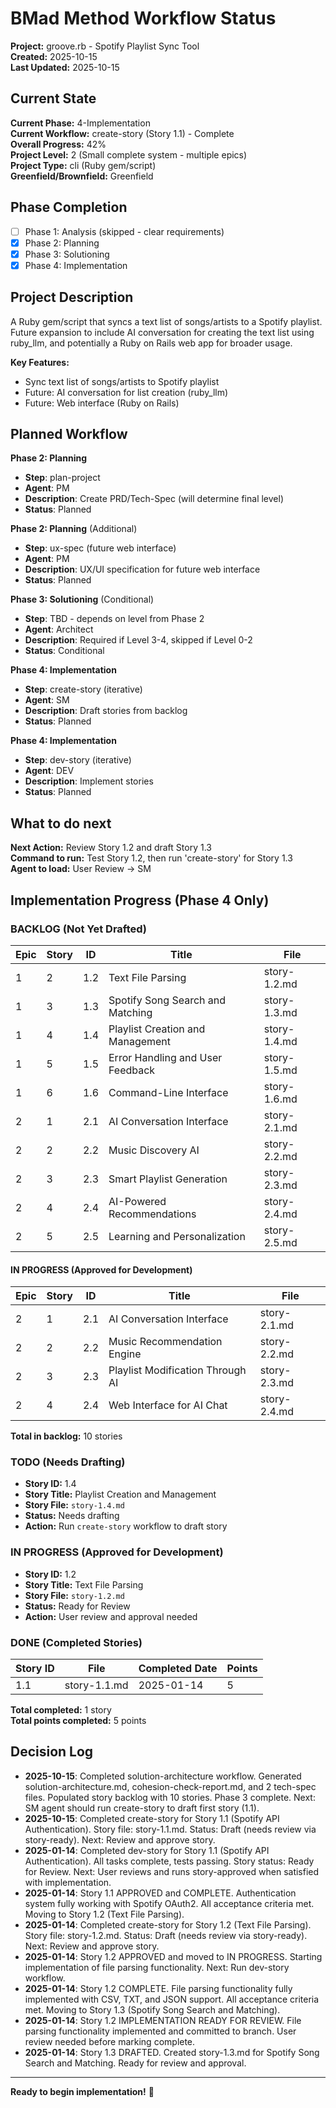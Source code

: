 # BMad Method Workflow Status

**Project:** groove.rb - Spotify Playlist Sync Tool  
**Created:** 2025-10-15  
**Last Updated:** 2025-10-15  

## Current State

**Current Phase:** 4-Implementation  
**Current Workflow:** create-story (Story 1.1) - Complete  
**Overall Progress:** 42%  
**Project Level:** 2 (Small complete system - multiple epics)  
**Project Type:** cli (Ruby gem/script)  
**Greenfield/Brownfield:** Greenfield  

## Phase Completion

- [ ] Phase 1: Analysis (skipped - clear requirements)
- [x] Phase 2: Planning
- [x] Phase 3: Solutioning
- [x] Phase 4: Implementation

## Project Description

A Ruby gem/script that syncs a text list of songs/artists to a Spotify playlist. Future expansion to include AI conversation for creating the text list using ruby_llm, and potentially a Ruby on Rails web app for broader usage.

**Key Features:**
- Sync text list of songs/artists to Spotify playlist
- Future: AI conversation for list creation (ruby_llm)
- Future: Web interface (Ruby on Rails)

## Planned Workflow

**Phase 2: Planning**
- **Step**: plan-project
- **Agent**: PM
- **Description**: Create PRD/Tech-Spec (will determine final level)
- **Status**: Planned

**Phase 2: Planning** (Additional)
- **Step**: ux-spec (future web interface)
- **Agent**: PM
- **Description**: UX/UI specification for future web interface
- **Status**: Planned

**Phase 3: Solutioning** (Conditional)
- **Step**: TBD - depends on level from Phase 2
- **Agent**: Architect
- **Description**: Required if Level 3-4, skipped if Level 0-2
- **Status**: Conditional

**Phase 4: Implementation**
- **Step**: create-story (iterative)
- **Agent**: SM
- **Description**: Draft stories from backlog
- **Status**: Planned

**Phase 4: Implementation**
- **Step**: dev-story (iterative)
- **Agent**: DEV
- **Description**: Implement stories
- **Status**: Planned

## What to do next

**Next Action:** Review Story 1.2 and draft Story 1.3  
**Command to run:** Test Story 1.2, then run 'create-story' for Story 1.3  
**Agent to load:** User Review → SM 

## Implementation Progress (Phase 4 Only)

### BACKLOG (Not Yet Drafted)

| Epic | Story | ID  | Title | File |
| ---- | ----- | --- | ----- | ---- |
| 1 | 2 | 1.2 | Text File Parsing | story-1.2.md |
| 1 | 3 | 1.3 | Spotify Song Search and Matching | story-1.3.md |
| 1 | 4 | 1.4 | Playlist Creation and Management | story-1.4.md |
| 1 | 5 | 1.5 | Error Handling and User Feedback | story-1.5.md |
| 1 | 6 | 1.6 | Command-Line Interface | story-1.6.md |
| 2 | 1 | 2.1 | AI Conversation Interface | story-2.1.md |
| 2 | 2 | 2.2 | Music Discovery AI | story-2.2.md |
| 2 | 3 | 2.3 | Smart Playlist Generation | story-2.3.md |
| 2 | 4 | 2.4 | AI-Powered Recommendations | story-2.4.md |
| 2 | 5 | 2.5 | Learning and Personalization | story-2.5.md |

#### IN PROGRESS (Approved for Development)

| Epic | Story | ID  | Title | File |
| ---- | ----- | --- | ----- | ---- |
| 2 | 1 | 2.1 | AI Conversation Interface | story-2.1.md |
| 2 | 2 | 2.2 | Music Recommendation Engine | story-2.2.md |
| 2 | 3 | 2.3 | Playlist Modification Through AI | story-2.3.md |
| 2 | 4 | 2.4 | Web Interface for AI Chat | story-2.4.md |

**Total in backlog:** 10 stories

### TODO (Needs Drafting)

- **Story ID:** 1.4
- **Story Title:** Playlist Creation and Management
- **Story File:** `story-1.4.md`
- **Status:** Needs drafting
- **Action:** Run `create-story` workflow to draft story

### IN PROGRESS (Approved for Development)

- **Story ID:** 1.2
- **Story Title:** Text File Parsing
- **Story File:** `story-1.2.md`
- **Status:** Ready for Review
- **Action:** User review and approval needed

### DONE (Completed Stories)

| Story ID | File | Completed Date | Points |
| ---------- | ---- | -------------- | ------ |
| 1.1 | story-1.1.md | 2025-01-14 | 5 |

**Total completed:** 1 story  
**Total points completed:** 5 points

## Decision Log

- **2025-10-15**: Completed solution-architecture workflow. Generated solution-architecture.md, cohesion-check-report.md, and 2 tech-spec files. Populated story backlog with 10 stories. Phase 3 complete. Next: SM agent should run create-story to draft first story (1.1).
- **2025-10-15**: Completed create-story for Story 1.1 (Spotify API Authentication). Story file: story-1.1.md. Status: Draft (needs review via story-ready). Next: Review and approve story.
- **2025-01-14**: Completed dev-story for Story 1.1 (Spotify API Authentication). All tasks complete, tests passing. Story status: Ready for Review. Next: User reviews and runs story-approved when satisfied with implementation.
- **2025-01-14**: Story 1.1 APPROVED and COMPLETE. Authentication system fully working with Spotify OAuth2. All acceptance criteria met. Moving to Story 1.2 (Text File Parsing).
- **2025-01-14**: Completed create-story for Story 1.2 (Text File Parsing). Story file: story-1.2.md. Status: Draft (needs review via story-ready). Next: Review and approve story.
- **2025-01-14**: Story 1.2 APPROVED and moved to IN PROGRESS. Starting implementation of file parsing functionality. Next: Run dev-story workflow.
- **2025-01-14**: Story 1.2 COMPLETE. File parsing functionality fully implemented with CSV, TXT, and JSON support. All acceptance criteria met. Moving to Story 1.3 (Spotify Song Search and Matching).
- **2025-01-14**: Story 1.2 IMPLEMENTATION READY FOR REVIEW. File parsing functionality implemented and committed to branch. User review needed before marking complete.
- **2025-01-14**: Story 1.3 DRAFTED. Created story-1.3.md for Spotify Song Search and Matching. Ready for review and approval.

---

**Ready to begin implementation!** 🚀
